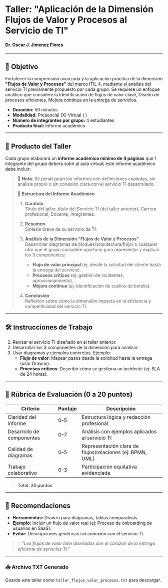 # Taller: "Aplicación de la Dimensión **Flujos de Valor y Procesos** al Servicio de TI"  
#### Dr. Oscar J. Jimenez Flores  

---

## 🎯 Objetivo  
Fortalecer la comprensión avanzada y la aplicación práctica de la dimensión **"Flujos de Valor y Procesos"** del marco ITIL 4, mediante el análisis del servicio TI previamente propuesto por cada grupo. Se requiere un enfoque analítico que considere la Identificación de flujos de valor clave, Diseño de procesos eficientes, Mejora continua en la entrega de servicios.  

- **Duración:** 50 minutos  
- **Modalidad:** Presencial (X)    Virtual ( )  
- **Número de integrantes por grupo:** 4 estudiantes  
- **Producto final:** Informe académico  

---

## 📄 Producto del Taller  
Cada grupo elaborará un **informe académico mínimo de 4 páginas** que 1 integrante del grupo deberá subir al aula virtual; este informe académico debe incluir:  

> 🔺 **Nota**: Se penalizarán los informes con definiciones copiadas, sin análisis propio o sin conexión clara con el servicio TI desarrollado.  
>  
> 📑 **Estructura del Informe Académico**  
>  
> 1. **Carátula**  
>    Título del taller, título del Servicio TI (del taller anterior), Carrera profesional, Docente, Integrantes.  
>  
> 2. **Resumen**  
>    Síntesis breve de su servicio de TI.  
>  
> 3. **Análisis de la Dimensión "Flujos de Valor y Procesos"**  
>    Desarrollar diagramas de bloques/arquitectura/flujo/ o cualquier otro que el grupo considere oportuno para representar y explicar los 3 componentes:  
>    - **Flujo de valor principal** (ej: desde la solicitud del cliente hasta la entrega del servicio).  
>    - **Procesos críticos** (ej: gestión de incidentes, aprovisionamiento).  
>    - **Mejora continua** (ej: identificación de cuellos de botella).  
>  
> 4. **Conclusión**  
>    Reflexión sobre cómo la dimensión impacta en la eficiencia y competitividad del servicio TI.  

---

## 🛠 Instrucciones de Trabajo  

1. Revisar el servicio TI diseñado en el taller anterior.  
2. Desarrollar los 3 componentes de la dimensión para analizar.  
3. Usar diagramas y ejemplos concretos. Ejemplo:  
   - **Flujo de valor**: Mapear pasos desde la solicitud hasta la entrega (usar Draw.io).  
   - **Procesos críticos**: Describir cómo se gestiona un incidente (ej: SLA de 24 horas).  

---

## 🧮 Rúbrica de Evaluación (0 a 20 puntos)  

| **Criterio**                     | **Puntaje** | **Descripción**                                                                 |
|----------------------------------|-------------|---------------------------------------------------------------------------------|
| Claridad del informe             | 0–5         | Estructura lógica y redacción profesional                                       |
| Desarrollo de componentes        | 0–7         | Análisis con ejemplos aplicados al servicio TI                         |
| Calidad de diagramas             | 0–5         | Representación clara de flujos/relaciones (ej: BPMN, UML)                       |
| Trabajo colaborativo             | 0–3         | Participación equitativa evidenciada                                            |

> **Total: 20 puntos**  

---

## 📌 Recomendaciones  

- **Herramientas:** Draw.io para diagramas, tablas comparativas.  
- **Ejemplo:** Incluir un flujo de valor real (ej: Proceso de onboarding de usuarios en SaaS).  
- **Evitar:** Descripciones genéricas sin conexión con el servicio TI.  

> 💡 *"Los flujos de valor bien diseñados son el corazón de la entrega eficiente de servicios TI."*  

---

### 📥 **Archivo TXT Generado**  
Guarda este taller como `taller_flujos_valor_procesos.txt` para descargar.  